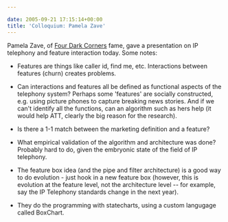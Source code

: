 ```yaml
---

date: 2005-09-21 17:15:14+00:00
title: 'Colloquium: Pamela Zave'
---
```


Pamela Zave, of [Four Dark Corners](http://www.citeulike.org/user/neilernst/article/120111) fame, gave a presentation on IP telephony and feature interaction today.  Some notes:



	
  * Features are things like caller id, find me, etc.  Interactions between features (churn) creates problems.

	
  * Can interactions and features all be defined as functional aspects of the telephony system?  Perhaps some 'features' are socially constructed, e.g. using picture phones to capture breaking news stories.  And if we can't identify all the functions, can an algorithm such as hers help (it would help ATT, clearly the big reason for the research).

	
  * Is there a 1-1 match between the marketing definition and a feature?

	
  * What empirical validation of the algorithm and architecture was done?  Probably hard to do, given the embryonic state of the field of IP telephony.

	
  * The feature box idea (and the pipe and filter architecture) is a good way to do evolution - just hook in a new feature box (however, this is evolution at the feature level, not the architecture level -- for example, say the IP Telephony standards change in the next year).

	
  * They do the programming with statecharts, using a custom langugage called BoxChart.


